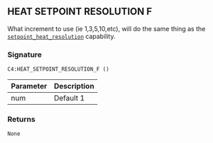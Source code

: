 ## HEAT SETPOINT RESOLUTION F

What increment to use (ie 1,3,5,10,etc), will do the same thing as the [`setpoint_heat_resolution`][1] capability.


### Signature

`C4:HEAT_SETPOINT_RESOLUTION_F ()` 


| Parameter | Description |
| --- | --- |
| num | Default 1 |


### Returns

`None`

[1]:	https://control4.github.io/docs-driverworks-proxyprotocol/#thermostat-capabilities